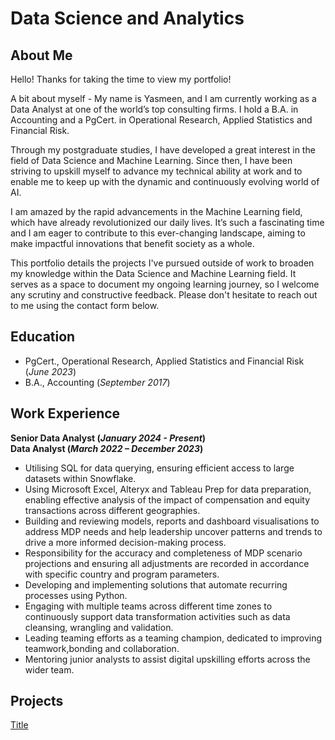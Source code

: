 # Data Science and Analytics

## About Me
Hello! Thanks for taking the time to view my portfolio!

A bit about myself - My name is Yasmeen, and I am currently working as a Data Analyst at one of the world’s top consulting firms. I hold a B.A. in Accounting and a PgCert. in Operational Research, Applied Statistics and Financial Risk. 

Through my postgraduate studies, I have developed a great interest in the field of Data Science and Machine Learning. Since then, I have been striving to upskill myself to advance my technical ability at work and to enable me to keep up with the dynamic and continuously evolving world of AI. 

I am amazed by the rapid advancements in the Machine Learning field, which have already revolutionized our daily lives. It’s such a fascinating time and I am eager to contribute to this ever-changing landscape, aiming to make impactful innovations that benefit society as a whole.

This portfolio details the projects I've pursued outside of work to broaden my knowledge within the Data Science and Machine Learning field. It serves as a space to document my ongoing learning journey, so I welcome any scrutiny and constructive feedback. Please don't hesitate to reach out to me using the contact form below.

## Education
- PgCert., Operational Research, Applied Statistics and Financial Risk (_June 2023_)
- B.A., Accounting (_September 2017_)

## Work Experience
**Senior Data Analyst (_January 2024 - Present_)**
<br>**Data Analyst (_March 2022 – December 2023_)**
- Utilising SQL for data querying, ensuring efficient access to large datasets within Snowflake.
- Using Microsoft Excel, Alteryx and Tableau Prep for data preparation, enabling effective analysis of the impact of compensation and equity transactions across different geographies.
- Building and reviewing models, reports and dashboard visualisations to address MDP needs and help leadership uncover patterns and trends to drive a more informed decision-making process.
- Responsibility for the accuracy and completeness of MDP scenario projections and ensuring all adjustments are recorded in accordance with specific country and program parameters.
- Developing and implementing solutions that automate recurring processes using Python.
- Engaging with multiple teams across different time zones to continuously support data transformation activities such as data cleansing, wrangling and validation.
- Leading teaming efforts as a teaming champion, dedicated to improving teamwork,bonding and collaboration.
- Mentoring junior analysts to assist digital upskilling efforts across the wider team.

## Projects
[Title](https://yasmeen-portfolio.squarespace.com/)

